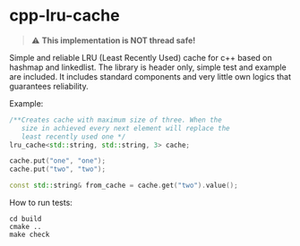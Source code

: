 # cpp-lru-cache

> ⚠️ **This implementation is NOT thread safe!**

Simple and reliable LRU (Least Recently Used) cache for c++ based on hashmap and linkedlist. The library is header only, simple test and example are included.
It includes standard components and very little own logics that guarantees reliability.

Example:

```c++
/**Creates cache with maximum size of three. When the 
   size in achieved every next element will replace the 
   least recently used one */
lru_cache<std::string, std::string, 3> cache;

cache.put("one", "one");
cache.put("two", "two");

const std::string& from_cache = cache.get("two").value();

```

How to run tests:

```shell
cd build
cmake ..
make check
```
